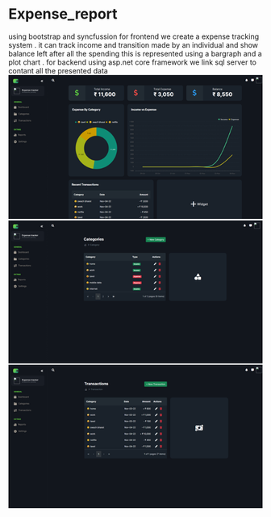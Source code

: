 # Expense_report
using bootstrap and syncfussion for frontend we create a expense tracking system . it can track income and transition made by an individual and show balance left after all the spending this is represented using a bargraph and a plot chart . for backend using asp.net core framework we link sql server to contant all the presented data 
![](New%20folder/Picture1.png)
![](New%20folder/Picture2.png)
![](New%20folder/Picture3.png)

